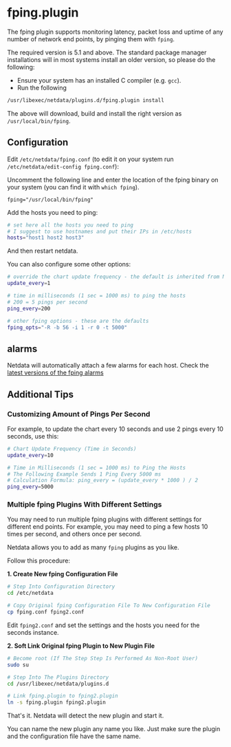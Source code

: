 <!--
title: "fping.plugin"
custom_edit_url: https://github.com/netdata/netdata/edit/master/collectors/fping.plugin/README.md
-->

# fping.plugin

The fping plugin supports monitoring latency, packet loss and uptime of any number of network end points,
by pinging them with `fping`.

The required version is 5.1 and above. The standard package manager installations will in most systems install an older version, so please do the following:

- Ensure your system has an installed C compiler (e.g. `gcc`).
- Run the following

```sh
/usr/libexec/netdata/plugins.d/fping.plugin install
```

The above will download, build and install the right version as `/usr/local/bin/fping`.


## Configuration

Edit `/etc/netdata/fping.conf` (to edit it on your system run
`/etc/netdata/edit-config fping.conf`):

Uncomment the following line and enter the location of the fping binary on your system (you can find it with `which fping`).

`fping="/usr/local/bin/fping"`

Add the hosts you need to ping:

```sh
# set here all the hosts you need to ping
# I suggest to use hostnames and put their IPs in /etc/hosts
hosts="host1 host2 host3"
```

And then restart netdata.

You can also configure some other options:

```sh
# override the chart update frequency - the default is inherited from Netdata
update_every=1

# time in milliseconds (1 sec = 1000 ms) to ping the hosts
# 200 = 5 pings per second
ping_every=200

# other fping options - these are the defaults
fping_opts="-R -b 56 -i 1 -r 0 -t 5000"
```

## alarms

Netdata will automatically attach a few alarms for each host.
Check the [latest versions of the fping alarms](https://raw.githubusercontent.com/netdata/netdata/master/health/health.d/fping.conf)

## Additional Tips

### Customizing Amount of Pings Per Second

For example, to update the chart every 10 seconds and use 2 pings every 10 seconds, use this:

```sh
# Chart Update Frequency (Time in Seconds)
update_every=10

# Time in Milliseconds (1 sec = 1000 ms) to Ping the Hosts
# The Following Example Sends 1 Ping Every 5000 ms
# Calculation Formula: ping_every = (update_every * 1000 ) / 2
ping_every=5000
```

### Multiple fping Plugins With Different Settings

You may need to run multiple fping plugins with different settings for different end points.
For example, you may need to ping a few hosts 10 times per second, and others once per second.

Netdata allows you to add as many `fping` plugins as you like.

Follow this procedure:

**1. Create New fping Configuration File**

```sh
# Step Into Configuration Directory
cd /etc/netdata

# Copy Original fping Configuration File To New Configuration File
cp fping.conf fping2.conf
```

Edit `fping2.conf` and set the settings and the hosts you need for the seconds instance.

**2. Soft Link Original fping Plugin to New Plugin File**

```sh
# Become root (If The Step Step Is Performed As Non-Root User)
sudo su

# Step Into The Plugins Directory
cd /usr/libexec/netdata/plugins.d

# Link fping.plugin to fping2.plugin
ln -s fping.plugin fping2.plugin
```

That's it. Netdata will detect the new plugin and start it.

You can name the new plugin any name you like.
Just make sure the plugin and the configuration file have the same name.


